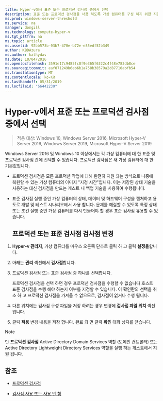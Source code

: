 ```yaml
---
title: Hyper-v에서 표준 또는 프로덕션 검사점 중에서 선택
description: 표준 또는 프로덕션 검사점을 사용 하도록 가상 컴퓨터를 구성 하기 위한 지침을 제공 합니다.
ms.prod: windows-server-threshold
ms.service: na
manager: dongill
ms.technology: compute-hyper-v
ms.tgt_pltfrm: na
ms.topic: article
ms.assetid: 92bb573b-03b7-470e-b72e-e35edf52b349
author: KBDAzure
ms.author: kathydav
ms.date: 10/04/2016
ms.openlocfilehash: 3591e17c9485fc8f9e365f6322c4f48e783db8ce
ms.sourcegitcommit: eaf071249b6eb6b1a758b38579a2d87710abfb54
ms.translationtype: MT
ms.contentlocale: ko-KR
ms.lasthandoff: 05/31/2019
ms.locfileid: "66442230"
---
```

# <a name="choose-between-standard-or-production-checkpoints-in-hyper-v"></a>Hyper-v에서 표준 또는 프로덕션 검사점 중에서 선택

>적용 대상: Windows 10, Windows Server 2016, Microsoft Hyper-V Server 2016, Windows Server 2019, Microsoft Hyper-V Server 2019

  
Windows Server 2016 및 Windows 10 이상에서는 각 가상 컴퓨터에 대 한 표준 및 프로덕션 검사점 간에 선택할 수 있습니다. 프로덕션 검사점은 새 가상 컴퓨터에 대 한 기본값입니다.
  
- 프로덕션 검사점은 모든 프로덕션 작업에 대해 완전히 지원 되는 방식으로 나중에 복원할 수 있는 가상 컴퓨터의 이미지 "지정 시간"입니다. 이는 저장된 상태 기술을 사용하는 대신 검사점을 만드는 게스트 내 백업 기술을 사용하여 수행됩니다.  
  
- 표준 검사점 실행 중인 가상 컴퓨터의 상태, 데이터 및 하드웨어 구성을 캡처하고 용도로 개발 및 테스트 시나리오에서 사용 합니다. 문제를 해결할 수 있도록 특정 상태 또는 조건 실행 중인 가상 컴퓨터를 다시 만들어야 할 경우 표준 검사점 유용할 수 있습니다.  
 
  ## <a name="change-checkpoints-to-production-or-standard-checkpoints"></a>프로덕션 또는 표준 검사점 검사점 변경  
  
1.  **Hyper-v 관리자**, 가상 컴퓨터를 마우스 오른쪽 단추로 클릭 하 고 클릭 **설정을**합니다.  
  
2.  아래는 **관리** 섹션에서 **검사점**합니다.  
  
3.  프로덕션 검사점 또는 표준 검사점 중 하나를 선택합니다.  
  
    프로덕션 검사점을 선택 하면 경우 프로덕션 검사점을 수행할 수 없습니다 호스트 표준 검사점을 수행 해야 하는지 여부를 지정할 수 있습니다. 이 확인란의 선택을 취소 하 고 프로덕션 검사점을 가져올 수 없으므로, 검사점이 없거나 수행 됩니다.  
  
4.  다른 위치에는 검사점 구성 파일을 저장 하려는 경우 변경에 **검사점 파일 위치** 섹션입니다.  
  
5.  클릭 **적용** 변경 내용을 저장 합니다. 완료 되 면 클릭 **확인** 대화 상자를 닫습니다.  
  
> [!NOTE]
> 만 **프로덕션 검사점** Active Directory Domain Services 역할 (도메인 컨트롤러) 또는 Active Directory Lightweight Directory Services 역할을 실행 하는 게스트에서 지원 됩니다.

## <a name="see-also"></a>참조  
  
-   [프로덕션 검사점](../What-s-new-in-Hyper-V-on-Windows.md#BKMK_check)  
  
-   [검사점 사용 또는 사용 안 함](Enable-or-disable-checkpoints-in-Hyper-V.md)  
  


